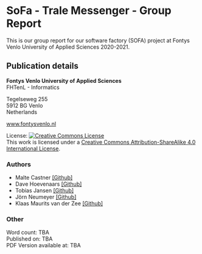 # SoFa - Trale Messenger - Group Report

This is our group report for our software factory (SOFA) project at Fontys Venlo University of Applied Sciences
2020-2021.

## Publication details

**Fontys Venlo University of Applied Sciences**  
FHTenL - Informatics

Tegelseweg 255  
5912 BG Venlo  
Netherlands

www.fontysvenlo.nl

License: <a rel="license" href="http://creativecommons.org/licenses/by-sa/4.0/"><img alt="Creative Commons License" style="border-width:0" src="https://i.creativecommons.org/l/by-sa/4.0/88x31.png" /></a><br />This work is licensed under a <a rel="license" href="http://creativecommons.org/licenses/by-sa/4.0/">Creative Commons Attribution-ShareAlike 4.0 International License</a>.

### Authors

* Malte Castner [[Github]](https://github.com/HerrSvenson)
* Dave Hoevenaars [[Github]](https://github.com/DaveHoevenaars)
* Tobias Jansen [[Github]](https://github.com/tobias-jansen-2411)
* Jörn Neumeyer [[Github]](https://github.com/joernneumeyer)
* Klaas Maurits van der Zee [[Github]](https://github.com/MauritsvanderZee)

### Other

Word count: TBA  
Published on: TBA  
PDF Version available at: TBA
